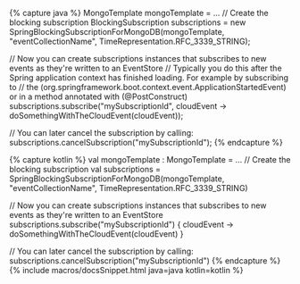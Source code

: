 {% capture java %}
MongoTemplate mongoTemplate = ...
// Create the blocking subscription
BlockingSubscription subscriptions = new SpringBlockingSubscriptionForMongoDB(mongoTemplate, "eventCollectionName", TimeRepresentation.RFC_3339_STRING);

// Now you can create subscriptions instances that subscribes to new events as they're written to an EventStore
// Typically you do this after the Spring application context has finished loading. For example by subscribing to 
// the  (org.springframework.boot.context.event.ApplicationStartedEvent) or in a method annotated with (@PostConstruct) 
subscriptions.subscribe("mySubscriptionId", cloudEvent -> doSomethingWithTheCloudEvent(cloudEvent)); 

// You can later cancel the subscription by calling:
subscriptions.cancelSubscription("mySubscriptionId");
{% endcapture %}

{% capture kotlin %}
val mongoTemplate : MongoTemplate = ... 
// Create the blocking subscription
val subscriptions = SpringBlockingSubscriptionForMongoDB(mongoTemplate, "eventCollectionName", TimeRepresentation.RFC_3339_STRING)

// Now you can create subscriptions instances that subscribes to new events as they're written to an EventStore
subscriptions.subscribe("mySubscriptionId") { cloudEvent -> doSomethingWithTheCloudEvent(cloudEvent) }

// You can later cancel the subscription by calling:
subscriptions.cancelSubscription("mySubscriptionId")
{% endcapture %}
{% include macros/docsSnippet.html java=java kotlin=kotlin %}